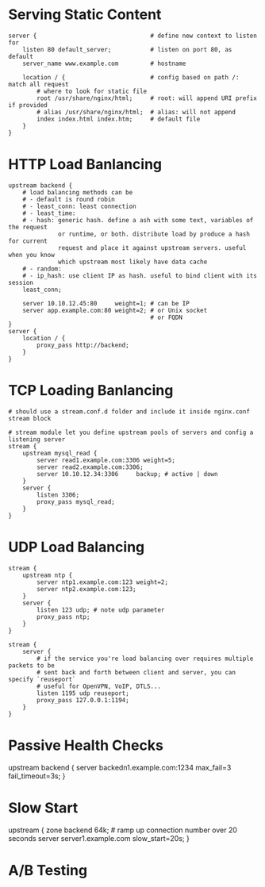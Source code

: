 # Serving Static Content

```
server {                                # define new context to listen for
    listen 80 default_server;           # listen on port 80, as default
    server_name www.example.com         # hostname

    location / {                        # config based on path /: match all request
        # where to look for static file
        root /usr/share/nginx/html;     # root: will append URI prefix if provided
        # alias /usr/share/nginx/html;  # alias: will not append
        index index.html index.htm;     # default file
    }
}
```

# HTTP Load Banlancing

```
upstream backend {
    # load balancing methods can be
    # - default is round robin
    # - least_conn: least connection
    # - least_time:
    # - hash: generic hash. define a ash with some text, variables of the request
              or runtime, or both. distribute load by produce a hash for current
              request and place it against upstream servers. useful when you know
              which upstream most likely have data cache
    # - random:
    # - ip_hash: use client IP as hash. useful to bind client with its session
    least_conn;

    server 10.10.12.45:80     weight=1; # can be IP
    server app.example.com:80 weight=2; # or Unix socket
                                        # or FQDN
}
server {
    location / {
        proxy_pass http://backend;
    }
}
```

# TCP Loading Banlancing

```
# should use a stream.conf.d folder and include it inside nginx.conf stream block

# stream module let you define upstream pools of servers and config a listening server
stream {
    upstream mysql_read {
        server read1.example.com:3306 weight=5;
        server read2.example.com:3306;
        server 10.10.12.34:3306     backup; # active | down
    }
    server {
        listen 3306;
        proxy_pass mysql_read;
    }
}
```

# UDP Load Balancing

```
stream {
    upstream ntp {
        server ntp1.example.com:123 weight=2;
        server ntp2.example.com:123;
    }
    server {
        listen 123 udp; # note udp parameter
        proxy_pass ntp;
    }
}
```

```
stream {
    server {
        # if the service you're load balancing over requires multiple packets to be
        # sent back and forth between client and server, you can specify `reuseport`
        # useful for OpenVPN, VoIP, DTLS...
        listen 1195 udp reuseport;
        proxy_pass 127.0.0.1:1194;
    }
}
```

# Passive Health Checks

upstream backend {
    server backedn1.example.com:1234 max_fail=3 fail_timeout=3s;
}

# Slow Start

upstream {
    zone backend 64k;
    # ramp up connection number over 20 seconds
    server server1.example.com slow_start=20s;
}

# A/B Testing
